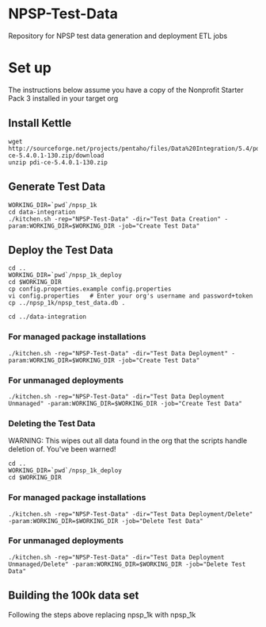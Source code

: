 # NPSP-Test-Data
Repository for NPSP test data generation and deployment ETL jobs

# Set up

The instructions below assume you have a copy of the Nonprofit Starter Pack 3 installed in your target org

## Install Kettle

    wget http://sourceforge.net/projects/pentaho/files/Data%20Integration/5.4/pdi-ce-5.4.0.1-130.zip/download
    unzip pdi-ce-5.4.0.1-130.zip

## Generate Test Data

    WORKING_DIR=`pwd`/npsp_1k
    cd data-integration
    ./kitchen.sh -rep="NPSP-Test-Data" -dir="Test Data Creation" -param:WORKING_DIR=$WORKING_DIR -job="Create Test Data"

## Deploy the Test Data

    cd ..
    WORKING_DIR=`pwd`/npsp_1k_deploy
    cd $WORKING_DIR
    cp config.properties.example config.properties
    vi config.properties   # Enter your org's username and password+token
    cp ../npsp_1k/npsp_test_data.db .
    
    cd ../data-integration
   
### For managed package installations 
    
    ./kitchen.sh -rep="NPSP-Test-Data" -dir="Test Data Deployment" -param:WORKING_DIR=$WORKING_DIR -job="Create Test Data"

### For unmanaged deployments

    ./kitchen.sh -rep="NPSP-Test-Data" -dir="Test Data Deployment Unmanaged" -param:WORKING_DIR=$WORKING_DIR -job="Create Test Data"

### Deleting the Test Data

WARNING: This wipes out all data found in the org that the scripts handle deletion of.  You've been warned!

    cd ..
    WORKING_DIR=`pwd`/npsp_1k_deploy
    cd $WORKING_DIR
   
### For managed package installations 
    
    ./kitchen.sh -rep="NPSP-Test-Data" -dir="Test Data Deployment/Delete" -param:WORKING_DIR=$WORKING_DIR -job="Delete Test Data"

### For unmanaged deployments

    ./kitchen.sh -rep="NPSP-Test-Data" -dir="Test Data Deployment Unmanaged/Delete" -param:WORKING_DIR=$WORKING_DIR -job="Delete Test Data"

## Building the 100k data set

Following the steps above replacing npsp_1k with npsp_1k 
